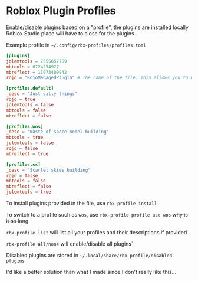 # Roblox Plugin Profiles
Enable/disable plugins based on a "profile", the plugins are installed locally
Roblox Studio place will have to close for the plugins

Example profile in `~/.config/rbx-profiles/profiles.toml`
```toml
[plugins]
jolemtools = 7555657789
mbtools = 6724254977
mbreflect = 11973409942
rojo = "RojoManagedPlugin" # The name of the file. This allows you to manage these plugins if they weren't installed from the asset ID. It assumes it's an rbxm

[profiles.default]
_desc = "Just silly things"
rojo = true
jolemtools = false
mbtools = false
mbreflect = false

[profiles.wos]
_desc = "Waste of space model building"
mbtools = true
jolemtools = false
rojo = false
mbreflect = true

[profiles.ss]
_desc = "Scarlet skies building"
rojo = false
mbtools = false
mbreflect = false
jolemtools = true
```

To install plugins provided in the file, use `rbx-profile install`

To switch to a profile such as `wos`, use `rbx-profile profile use wos` ~~why is it so long~~

`rbx-profile list` will list all your profiles and their descriptions if provided

`rbx-profile all/none` will enable/disable all plugins`

Disabled plugins are stored in `~/.local/share/rbx-profile/disabled-plugins`

I'd like a better solution than what I made since I don't really like this...
